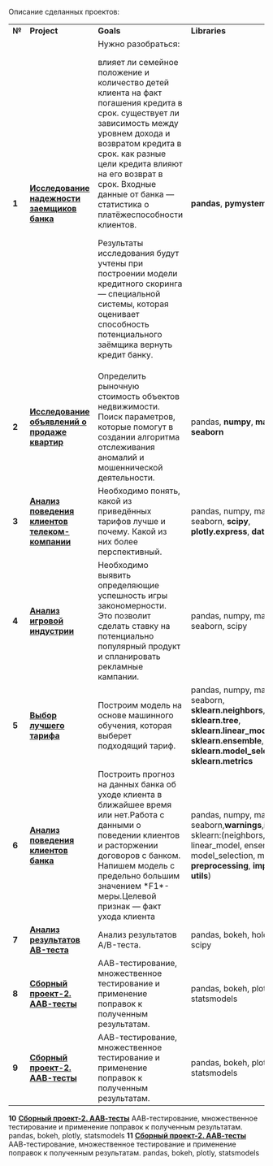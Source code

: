 Описание сделанных проектов:

<table>
<tr>
<td><b>№</b></td>
<td><b>Project</b></td>
<td><b>Goals</b></td>
<td><b>Libraries</b></td>
<tr>
<td><b>1</b></td>
<td><a href="https://https://github.com/Hikkipix/My_projects/blob/f51d759bc1cf88959012c21b31dcdb256c0075af/Preprocessing/Preprocessing.ipynb" target="_blank"><b>Исследование надежности заемщиков банка</b></a></td>
<td>Нужно разобраться:

влияет ли семейное положение и количество детей клиента на факт погашения кредита в срок.
существует ли зависимость между уровнем дохода и возвратом кредита в срок.
как разные цели кредита влияют на его возврат в срок.
Входные данные от банка — статистика о платёжеспособности клиентов.

Результаты исследования будут учтены при построении модели кредитного скоринга — специальной системы, которая оценивает способность потенциального заёмщика вернуть кредит банку. </td>
<td><b>pandas</b>, <b>pymystem3</b></td>
<tr>
<td> <b>2</b></td>
<td><a href="https://github.com/Hikkipix/My_projects/blob/3eef13dee9dcff1553a821309aec461d506ed06c/EDA%20for%20real%20estate%20market/EDA%20for%20real%20estate%20market.ipynb" target="_blank"><b>Исследование объявлений о продаже квартир</b></a></td>
<td>Определить рыночную стоимость объектов недвижимости. Поиск параметров, которые помогут в создании алгоритма отслеживания аномалий и мошеннической деятельности. </td>
<td>pandas, <b>numpy</b>, <b>matplotlib</b>, <b>seaborn</b></td>
<tr>
<td> <b>3</b></td>
<td><a href="https://github.com/Hikkipix/My_projects/blob/main/Statistical%20analysis%20of%20tariffs%20in%20telecom/Statistical_analysis_of_tariffs_in_telecom%20(1).ipynb" target="_blank"><b>Анализ поведения клиентов телеком-компании</b></a></td>
<td>Необходимо понять, какой из приведённых тарифов лучше и почему. Какой из них более перспективный.</td>
<td>pandas, numpy, matplotlib, seaborn, <b>scipy</b>, <b>plotly.express</b>, <b>datetime</b> </td>
<tr>
<td> <b>4</b></td>
<td><a href=https://github.com/Hikkipix/My_projects/blob/main/Gaming%20Industry%20Analysis/Gaming_Industry_Analysis.ipynb" target="_blank"><b>Анализ игровой индустрии</b></td>
<td>Необходимо выявить определяющие успешность игры закономерности. Это позволит сделать ставку на потенциально популярный продукт и спланировать рекламные кампании.</td>
<td>pandas, numpy, matplotlib, seaborn, scipy</td>
<tr>
<td> <b>5</b></td>
<td><a href="https://github.com/Hikkipix/My_projects/blob/main/Machine%20learning%20for%20telecom%20tariffs/Machine_learning_for_telecom.ipynb" target="_blank"><b>Выбор лучшего тарифа</b></a></td>
<td> Построим модель на основе машинного обучения, которая выберет подходящий тариф.</td>
<td>pandas, numpy, matplotlib, seaborn, <b>sklearn.neighbors</b>, <b>sklearn.tree</b>, <b>sklearn.linear_model</b>, <b>sklearn.ensemble</b>, <b>sklearn.model_selection</b>, <b>sklearn.metrics</b></td>
<tr>
<td> <b>6</b></td>
<td><a href="https://github.com/Hikkipix/My_projects/blob/main/Predicting%20the%20behavior%20of%20bank%20customers/Predicting_the_behavior_of_bank_customers.ipynb" target="_blank"><b>Анализ поведения клиентов банка</b></a></td>
<td>Построить прогноз на данных банка об уходе клиента в ближайшее время или нет.Работа с данными о поведении клиентов и расторжении договоров с банком. Напишем модель с предельно большим значением *F1*-меры.Целевой признак — факт ухода клиента</td>
<td>pandas, numpy, matplotlib, seaborn,<b>warnings</b>,<b>itertools</b>, sklearn:(neighbors, tree, linear_model, ensemble, model_selection, metrics, <b>preprocessing</b>, <b>impute</b>, <b>utils</b>)</td>
<tr>
<td> <b>7</b></td>
<td><a href="https:" target="_blank"><b>Анализ результатов AB-теста</b></a></td>
<td>Анализ результатов A/B-теста.</td>
<td>pandas, bokeh, holoviews, scipy</td>
<tr>
<td> <b>8</b></td>
<td><a href="https:" target="_blank"><b>Сборный проект-2. ААВ-тесты</b></a></td>
<td>ААВ-тестирование, множественное тестирование и применение поправок к полученным результатам.</td>
<td>pandas, bokeh, plotly, statsmodels</td>
<tr>
<td> <b>9</b></td>
<td><a href="https:" target="_blank"><b>Сборный проект-2. ААВ-тесты</b></a></td>
<td>ААВ-тестирование, множественное тестирование и применение поправок к полученным результатам.</td>
<td>pandas, bokeh, plotly, statsmodels</td>
</table>
<tr>
<td> <b>10</b></td>
<td><a href="https:" target="_blank"><b>Сборный проект-2. ААВ-тесты</b></a></td>
<td>ААВ-тестирование, множественное тестирование и применение поправок к полученным результатам.</td>
<td>pandas, bokeh, plotly, statsmodels</td>
<tr>
<td> <b>11</b></td>
<td><a href="https:" target="_blank"><b>Сборный проект-2. ААВ-тесты</b></a></td>
<td>ААВ-тестирование, множественное тестирование и применение поправок к полученным результатам.</td>
<td>pandas, bokeh, plotly, statsmodels</td>
</table>
</table>
<br/><br/>
